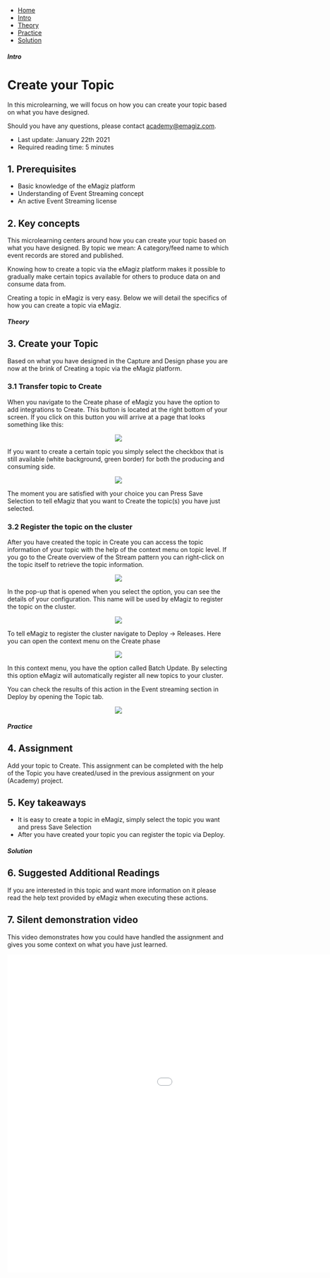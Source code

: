 <div class="ez-academy">
	<div class="ez-academy__body">
		<main class="micro-learning">
		<ul class="doc-nav">
			<li class="doc-nav__item"><a href="../../docs/microlearning/crashcourse-eventstreaming-index" class="doc-nav__link">Home</a></li>
			<li class="doc-nav__item"><a href="#intro" class="doc-nav__link">Intro</a></li>
			<li class="doc-nav__item"><a href="#theory" class="doc-nav__link">Theory</a></li>
			<li class="doc-nav__item"><a href="#practice" class="doc-nav__link">Practice</a></li>
			<li class="doc-nav__item"><a href="#solution" class="doc-nav__link">Solution</a></li>
		</ul>

<div class="doc">

##### Intro

# Create your Topic

In this microlearning, we will focus on how you can create your topic based on what you have designed.

Should you have any questions, please contact academy@emagiz.com.

- Last update: January 22th 2021
- Required reading time: 5 minutes

## 1. Prerequisites
- Basic knowledge of the eMagiz platform
- Understanding of Event Streaming concept
- An active Event Streaming license

## 2. Key concepts
This microlearning centers around how you can create your topic based on what you have designed.
By topic we mean: A category/feed name to which event records are stored and published.

Knowing how to create a topic via the eMagiz platform makes it possible to gradually make certain topics available for others to produce data on and consume data from.

Creating a topic in eMagiz is very easy. Below we will detail the specifics of how you can create a topic via eMagiz.

##### Theory

## 3. Create your Topic

Based on what you have designed in the Capture and Design phase you are now at the brink of Creating a topic via the eMagiz platform.

### 3.1 Transfer topic to Create

When you navigate to the Create phase of eMagiz you have the option to add integrations to Create. This button is located at the right bottom of your screen.
If you click on this button you will arrive at a page that looks something like this:

<p align="center"><img src="../../img/microlearning/crashcourse-eventstreaming-create-your-topic--add-integrations.png"></p>

If you want to create a certain topic you simply select the checkbox that is still available (white background, green border) for both the producing and consuming side.

<p align="center"><img src="../../img/microlearning/crashcourse-eventstreaming-create-your-topic--add-integrations-selected.png"></p>

The moment you are satisfied with your choice you can Press Save Selection to tell eMagiz that you want to Create the topic(s) you have just selected.

### 3.2 Register the topic on the cluster

After you have created the topic in Create you can access the topic information of your topic with the help of the context menu on topic level.
If you go to the Create overview of the Stream pattern you can right-click on the topic itself to retrieve the topic information.

<p align="center"><img src="../../img/microlearning/crashcourse-eventstreaming-create-your-topic--es-create-topic-info.png"></p>

In the pop-up that is opened when you select the option, you can see the details of your configuration. This name will be used by eMagiz to register the topic on the cluster.

<p align="center"><img src="../../img/microlearning/crashcourse-eventstreaming-create-your-topic--es-create-topic-info-pop-up.png"></p>

To tell eMagiz to register the cluster navigate to Deploy -> Releases. Here you can open the context menu on the Create phase

<p align="center"><img src="../../img/microlearning/crashcourse-eventstreaming-create-your-topic--es-deploy-context-menu-create-phase.png"></p>

In this context menu, you have the option called Batch Update. By selecting this option eMagiz will automatically register all new topics to your cluster.

You can check the results of this action in the Event streaming section in Deploy by opening the Topic tab.

<p align="center"><img src="../../img/microlearning/crashcourse-eventstreaming-create-your-topic--es-deploy-event-streaming-config-topic-tab.png"></p>

##### Practice

## 4. Assignment

Add your topic to Create. This assignment can be completed with the help of the Topic you have created/used in the previous assignment on your (Academy) project.

## 5. Key takeaways

- It is easy to create a topic in eMagiz, simply select the topic you want and press Save Selection
- After you have created your topic you can register the topic via Deploy.

##### Solution

## 6. Suggested Additional Readings

If you are interested in this topic and want more information on it please read the help text provided by eMagiz when executing these actions.

## 7. Silent demonstration video

This video demonstrates how you could have handled the assignment and gives you some context on what you have just learned.

<iframe width="1280" height="720" src="../../vid/microlearning/crashcourse-eventstreaming-create-your-topic.mp4" frameborder="0" allow="accelerometer; autoplay; clipboard-write; encrypted-media; gyroscope; picture-in-picture" allowfullscreen></iframe>

</div>
</main>
</div>
</div>